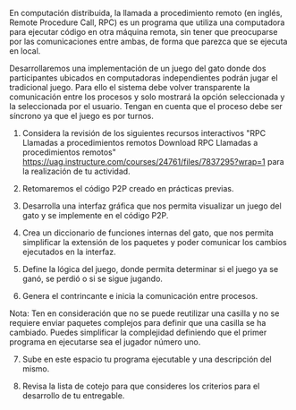 En computación distribuida, la llamada a procedimiento remoto (en inglés, Remote Procedure Call, RPC) es un programa que utiliza una computadora para ejecutar código en otra máquina remota, sin tener que preocuparse por las comunicaciones entre ambas, de forma que parezca que se ejecuta en local.

Desarrollaremos una implementación de un juego del gato donde dos participantes ubicados en computadoras independientes podrán jugar el tradicional juego. Para ello el sistema debe volver transparente la comunicación entre los procesos y solo mostrará la opción seleccionada y la seleccionada por el usuario. Tengan en cuenta que el proceso debe ser síncrono ya que el juego es por turnos.

1. Considera la revisión de los siguientes recursos interactivos "RPC Llamadas a procedimientos remotos Download RPC Llamadas a procedimientos remotos" https://uag.instructure.com/courses/24761/files/7837295?wrap=1 para la realización de tu actividad.

2. Retomaremos el código P2P creado en prácticas previas.

3. Desarrolla una interfaz gráfica que nos permita visualizar un juego del gato y se implemente en el código P2P.

4. Crea un diccionario de funciones internas del gato, que nos permita simplificar la extensión de los paquetes y poder comunicar los cambios ejecutados en la interfaz.

5. Define la lógica del juego, donde permita determinar si el juego ya se ganó, se perdió o si se sigue jugando.

6. Genera el contrincante e inicia la comunicación entre procesos. 

Nota: Ten en consideración que no se puede reutilizar una casilla y no se requiere enviar paquetes complejos para definir que una casilla se ha cambiado. Puedes simplificar la complejidad definiendo que el primer programa en ejecutarse sea el jugador número uno.

7. Sube en este espacio tu programa ejecutable y una descripción del mismo.

8. Revisa la lista de cotejo para que consideres los criterios para el desarrollo de tu entregable.